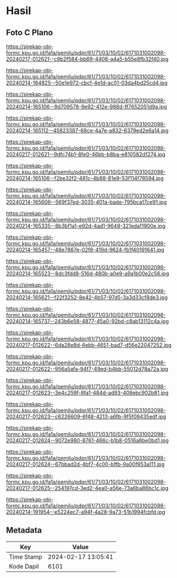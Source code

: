 # Hasil

## Foto C Plano

https://sirekap-obj-formc.kpu.go.id/fa1a/pemilu/pdpr/61/71/03/10/02/6171031002098-20240217-012621--c9b2f584-bb69-4408-a4a5-b55e8fb32f40.jpg

https://sirekap-obj-formc.kpu.go.id/fa1a/pemilu/pdpr/61/71/03/10/02/6171031002098-20240214-164825--50e1e972-cbcf-4e1d-ac01-03da4bd25cd4.jpg

https://sirekap-obj-formc.kpu.go.id/fa1a/pemilu/pdpr/61/71/03/10/02/6171031002098-20240214-165106--9d709578-9e92-412e-988d-ff7652051d9a.jpg

https://sirekap-obj-formc.kpu.go.id/fa1a/pemilu/pdpr/61/71/03/10/02/6171031002098-20240214-165112--45823387-68ce-4a7e-a832-6379ed2e6a14.jpg

https://sirekap-obj-formc.kpu.go.id/fa1a/pemilu/pdpr/61/71/03/10/02/6171031002098-20240217-012621--9dfc74b1-8fe0-46bb-b8ba-e810582d1274.jpg

https://sirekap-obj-formc.kpu.go.id/fa1a/pemilu/pdpr/61/71/03/10/02/6171031002098-20240214-165106--f2be32f2-481c-4b88-81e9-53f114f78594.jpg

https://sirekap-obj-formc.kpu.go.id/fa1a/pemilu/pdpr/61/71/03/10/02/6171031002098-20240214-165606--569f37ed-3035-401a-bade-795bca17ce91.jpg

https://sirekap-obj-formc.kpu.go.id/fa1a/pemilu/pdpr/61/71/03/10/02/6171031002098-20240214-165335--8b3bf1a1-e92d-4ad1-9648-321eda11900e.jpg

https://sirekap-obj-formc.kpu.go.id/fa1a/pemilu/pdpr/61/71/03/10/02/6171031002098-20240214-165457--48e7867e-02f8-419d-9624-fb1f40191641.jpg

https://sirekap-obj-formc.kpu.go.id/fa1a/pemilu/pdpr/61/71/03/10/02/6171031002098-20240214-165523--8dc3fdd8-516d-480b-a0e9-a9a1b00e2c56.jpg

https://sirekap-obj-formc.kpu.go.id/fa1a/pemilu/pdpr/61/71/03/10/02/6171031002098-20240214-165621--f22f3252-8e42-4b57-97d5-3a3d33cf8de3.jpg

https://sirekap-obj-formc.kpu.go.id/fa1a/pemilu/pdpr/61/71/03/10/02/6171031002098-20240214-165737--243b6e58-4877-45a0-92bd-c8ab13112c4a.jpg

https://sirekap-obj-formc.kpu.go.id/fa1a/pemilu/pdpr/61/71/03/10/02/6171031002098-20240217-012622--6da28e8d-6ebb-4651-bad7-d56e22047252.jpg

https://sirekap-obj-formc.kpu.go.id/fa1a/pemilu/pdpr/61/71/03/10/02/6171031002098-20240217-012622--956a5afa-94f7-49ed-b4bb-55012d78a72a.jpg

https://sirekap-obj-formc.kpu.go.id/fa1a/pemilu/pdpr/61/71/03/10/02/6171031002098-20240217-012623--3e4c259f-8fa1-484d-ad93-408ebc902b81.jpg

https://sirekap-obj-formc.kpu.go.id/fa1a/pemilu/pdpr/61/71/03/10/02/6171031002098-20240217-012623--c6226609-6f48-4213-a6fb-9f5f09435edf.jpg

https://sirekap-obj-formc.kpu.go.id/fa1a/pemilu/pdpr/61/71/03/10/02/6171031002098-20240217-012624--9072e980-8761-466c-b1b8-0516a6be0bd1.jpg

https://sirekap-obj-formc.kpu.go.id/fa1a/pemilu/pdpr/61/71/03/10/02/6171031002098-20240217-012624--67bbad2d-4bf7-4c00-bffb-9a00f953a111.jpg

https://sirekap-obj-formc.kpu.go.id/fa1a/pemilu/pdpr/61/71/03/10/02/6171031002098-20240217-012625--254197cd-3ed2-4ea0-a56e-73a6ba86bc1c.jpg

https://sirekap-obj-formc.kpu.go.id/fa1a/pemilu/pdpr/61/71/03/10/02/6171031002098-20240214-191954--e5224ec7-a94f-4a28-9a73-51b1994fcbfd.jpg


## Metadata

| Key        | Value               |
| ---------- | ------------------- |
| Time Stamp | 2024-02-17 13:05:41 |
| Kode Dapil | 6101                |



